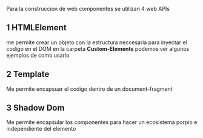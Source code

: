 Para la construccion de web componentes se utilizan 4 web APIs

## 1 HTMLElement

me permite crear un objeto con la estructura neccesaria para inyectar el codigo en el DOM
en la carpeta **Custom-Elements** podemos ver algunos ejemplos de como usarlo

## 2 Template

Me permite encapsuar el codigo dentro de un document-fragment

## 3 Shadow Dom

Me permite encapsular los componentes para hacer un ecosistema porpio e independiente del elemento
